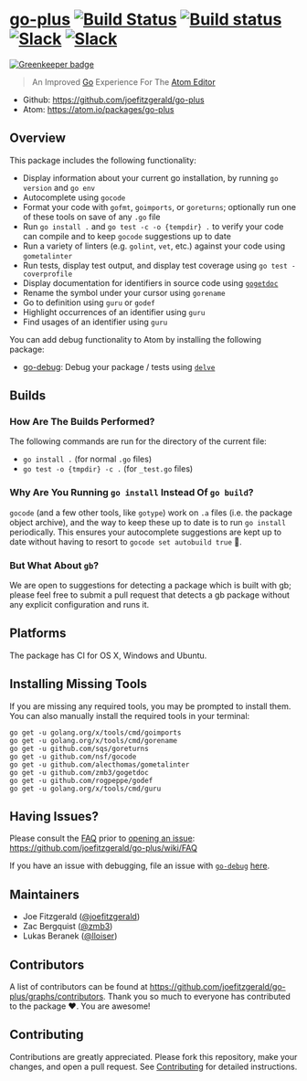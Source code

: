 # [go-plus](https://atom.io/packages/go-plus) [![Build Status](https://travis-ci.org/joefitzgerald/go-plus.svg?branch=master)](https://travis-ci.org/joefitzgerald/go-plus) [![Build status](https://ci.appveyor.com/api/projects/status/d0cekvaprt9wo1et/branch/master?svg=true)](https://ci.appveyor.com/project/joefitzgerald/go-plus/branch/master) [![Slack](https://img.shields.io/badge/atom_slack-%23go--plus-blue.svg?style=flat)](https://atom-slack.herokuapp.com) [![Slack](https://img.shields.io/badge/gophers_slack-%23go--plus-blue.svg?style=flat)](https://gophersinvite.herokuapp.com)

[![Greenkeeper badge](https://badges.greenkeeper.io/joefitzgerald/go-plus.svg)](https://greenkeeper.io/)

> An Improved [Go](https://www.golang.org) Experience For The [Atom Editor](https://atom.io)

* Github: https://github.com/joefitzgerald/go-plus
* Atom: https://atom.io/packages/go-plus

## Overview

This package includes the following functionality:

* Display information about your current go installation, by running `go version` and `go env`
* Autocomplete using `gocode`
* Format your code with `gofmt`, `goimports`, or `goreturns`; optionally run one of these tools on save of any `.go` file
* Run `go install .` and `go test -c -o {tempdir} .` to verify your code can compile and to keep `gocode` suggestions up to date
* Run a variety of linters (e.g. `golint`, `vet`, etc.) against your code using `gometalinter`
* Run tests, display test output, and display test coverage using `go test -coverprofile`
* Display documentation for identifiers in source code using
  [`gogetdoc`](https://github.com/zmb3/gogetdoc)
* Rename the symbol under your cursor using `gorename`
* Go to definition using `guru` or `godef`
* Highlight occurrences of an identifier using `guru`
* Find usages of an identifier using `guru`

You can add debug functionality to Atom by installing the following package:

* [go-debug](https://atom.io/packages/go-debug): Debug your package / tests using [`delve`](https://github.com/derekparker/delve)

## Builds

### How Are The Builds Performed?

The following commands are run for the directory of the current file:
* `go install .` (for normal `.go` files)
* `go test -o {tmpdir} -c .` (for `_test.go` files)

### Why Are You Running `go install` Instead Of `go build`?

`gocode` (and a few other tools, like `gotype`) work on `.a` files (i.e. the package object archive), and the way to keep these up to date is to run `go install` periodically. This ensures your autocomplete suggestions are kept up to date without having to resort to `gocode set autobuild true` :tada:.

### But What About `gb`?

We are open to suggestions for detecting a package which is built with gb; please feel free to submit a pull request that detects a gb package without any explicit configuration and runs it.

## Platforms

The package has CI for OS X, Windows and Ubuntu.

## Installing Missing Tools

If you are missing any required tools, you may be prompted to install them. You can also manually install the required tools in your terminal:

```
go get -u golang.org/x/tools/cmd/goimports
go get -u golang.org/x/tools/cmd/gorename
go get -u github.com/sqs/goreturns
go get -u github.com/nsf/gocode
go get -u github.com/alecthomas/gometalinter
go get -u github.com/zmb3/gogetdoc
go get -u github.com/rogpeppe/godef
go get -u golang.org/x/tools/cmd/guru
```

## Having Issues?

Please consult the [FAQ](https://github.com/joefitzgerald/go-plus/wiki/FAQ) prior to [opening an issue](https://github.com/joefitzgerald/go-plus/issues/new): https://github.com/joefitzgerald/go-plus/wiki/FAQ

If you have an issue with debugging, file an issue with  [`go-debug`](https://github.com/lloiser/go-debug) [here](https://github.com/lloiser/go-debug/issues/new).

## Maintainers
* Joe Fitzgerald ([@joefitzgerald](https://github.com/joefitzgerald))
* Zac Bergquist ([@zmb3](https://github.com/zmb3))
* Lukas Beranek ([@lloiser](https://github.com/lloiser))

## Contributors
A list of contributors can be found at https://github.com/joefitzgerald/go-plus/graphs/contributors. Thank you so much to everyone has contributed to the package :heart:. You are awesome!

## Contributing

Contributions are greatly appreciated. Please fork this repository, make your
changes, and open a pull request. See [Contributing](https://github.com/joefitzgerald/go-plus/wiki/Contributing) for detailed instructions.
